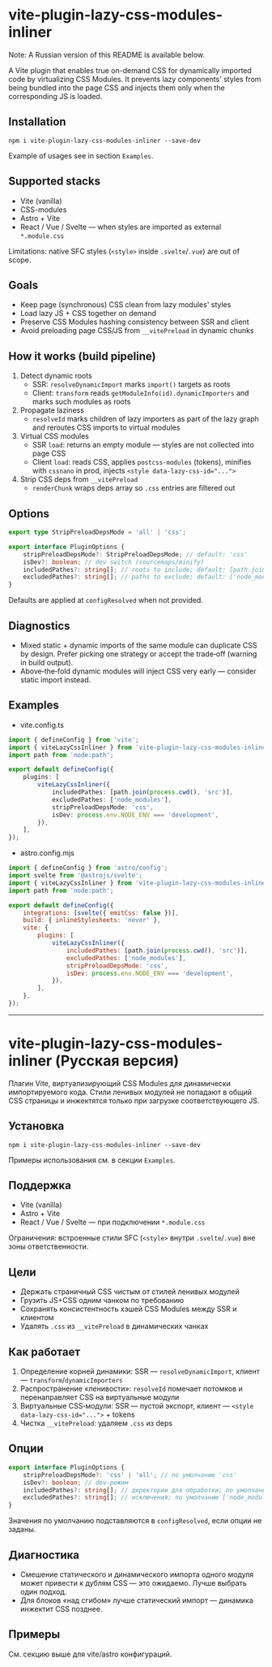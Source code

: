 # vite-plugin-lazy-css-modules-inliner

Note: A Russian version of this README is available below.

A Vite plugin that enables true on-demand CSS for dynamically imported code by virtualizing CSS Modules. It prevents lazy components' styles from being bundled into the page CSS and injects them only when the corresponding JS is loaded.

## Installation

`npm i vite-plugin-lazy-css-modules-inliner --save-dev`

Example of usages see in section `Examples`.

## Supported stacks

- Vite (vanilla)
- CSS-modules
- Astro + Vite
- React / Vue / Svelte — when styles are imported as external `*.module.css`

Limitations: native SFC styles (`<style>` inside `.svelte`/`.vue`) are out of scope.

## Goals

- Keep page (synchronous) CSS clean from lazy modules' styles
- Load lazy JS + CSS together on demand
- Preserve CSS Modules hashing consistency between SSR and client
- Avoid preloading page CSS/JS from `__vitePreload` in dynamic chunks

## How it works (build pipeline)

1. Detect dynamic roots
    - SSR: `resolveDynamicImport` marks `import()` targets as roots
    - Client: `transform` reads `getModuleInfo(id).dynamicImporters` and marks such modules as roots
2. Propagate laziness
    - `resolveId` marks children of lazy importers as part of the lazy graph and reroutes CSS imports to virtual modules
3. Virtual CSS modules
    - SSR `load`: returns an empty module — styles are not collected into page CSS
    - Client `load`: reads CSS, applies `postcss-modules` (tokens), minifies with `cssnano` in prod, injects `<style data-lazy-css-id="...">`
4. Strip CSS deps from `__vitePreload`
    - `renderChunk` wraps deps array so `.css` entries are filtered out

## Options

```ts
export type StripPreloadDepsMode = 'all' | 'css';

export interface PluginOptions {
    stripPreloadDepsMode?: StripPreloadDepsMode; // default: 'css'
    isDev?: boolean; // dev switch (sourcemaps/minify)
    includedPathes?: string[]; // roots to include; default: [path.join(root,'src')]
    excludedPathes?: string[]; // paths to exclude; default: ['node_modules']
}
```

Defaults are applied at `configResolved` when not provided.

## Diagnostics

- Mixed static + dynamic imports of the same module can duplicate CSS by design. Prefer picking one strategy or accept the trade‑off (warning in build output).
- Above‑the‑fold dynamic modules will inject CSS very early — consider static import instead.

## Examples

- vite.config.ts

```ts
import { defineConfig } from 'vite';
import { viteLazyCssInliner } from 'vite-plugin-lazy-css-modules-inliner';
import path from 'node:path';

export default defineConfig({
    plugins: [
        viteLazyCssInliner({
            includedPathes: [path.join(process.cwd(), 'src')],
            excludedPathes: ['node_modules'],
            stripPreloadDepsMode: 'css',
            isDev: process.env.NODE_ENV === 'development',
        }),
    ],
});
```

- astro.config.mjs

```js
import { defineConfig } from 'astro/config';
import svelte from '@astrojs/svelte';
import { viteLazyCssInliner } from 'vite-plugin-lazy-css-modules-inliner';
import path from 'node:path';

export default defineConfig({
    integrations: [svelte({ emitCss: false })],
    build: { inlineStylesheets: 'never' },
    vite: {
        plugins: [
            viteLazyCssInliner({
                includedPathes: [path.join(process.cwd(), 'src')],
                excludedPathes: ['node_modules'],
                stripPreloadDepsMode: 'css',
                isDev: process.env.NODE_ENV === 'development',
            }),
        ],
    },
});
```

---

# vite-plugin-lazy-css-modules-inliner (Русская версия)

Плагин Vite, виртуализирующий CSS Modules для динамически импортируемого кода. Стили ленивых модулей не попадают в общий CSS страницы и инжектятся только при загрузке соответствующего JS.

## Установка

`npm i vite-plugin-lazy-css-modules-inliner --save-dev`

Примеры использования см. в секции `Examples`.

## Поддержка

- Vite (vanilla)
- Astro + Vite
- React / Vue / Svelte — при подключении `*.module.css`

Ограничения: встроенные стили SFC (`<style>` внутри `.svelte`/`.vue`) вне зоны ответственности.

## Цели

- Держать страничный CSS чистым от стилей ленивых модулей
- Грузить JS+CSS одним чанком по требованию
- Сохранять консистентность хэшей CSS Modules между SSR и клиентом
- Удалять `.css` из `__vitePreload` в динамических чанках

## Как работает

1. Определение корней динамики: SSR — `resolveDynamicImport`, клиент — `transform`/`dynamicImporters`
2. Распространение «ленивости»: `resolveId` помечает потомков и перенаправляет CSS на виртуальные модули
3. Виртуальные CSS‑модули: SSR — пустой экспорт, клиент — `<style data-lazy-css-id="...">` + tokens
4. Чистка `__vitePreload`: удаляем `.css` из deps

## Опции

```ts
export interface PluginOptions {
    stripPreloadDepsMode?: 'css' | 'all'; // по умолчанию 'css'
    isDev?: boolean; // dev‑режим
    includedPathes?: string[]; // директории для обработки; по умолчанию [root/src]
    excludedPathes?: string[]; // исключения; по умолчанию ['node_modules']
}
```

Значения по умолчанию подставляются в `configResolved`, если опции не заданы.

## Диагностика

- Смешение статического и динамического импорта одного модуля может привести к дублям CSS — это ожидаемо. Лучше выбрать один подход.
- Для блоков «над сгибом» лучше статический импорт — динамика инжектит CSS позднее.

## Примеры

См. секцию выше для vite/astro конфигураций.
